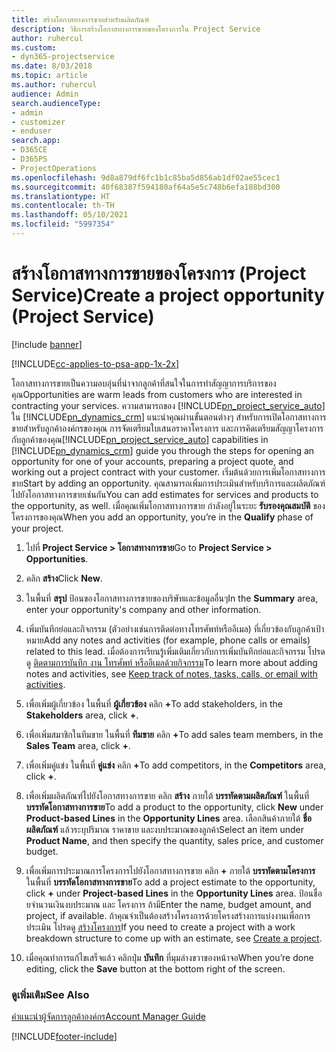 ```yaml
---
title: สร้างโอกาสทางการขายสำหรับผลิตภัณฑ์
description: วิธีการสร้างโอกาสทางการขายของโครงการใน Project Service
author: ruhercul
ms.custom:
- dyn365-projectservice
ms.date: 8/03/2018
ms.topic: article
ms.author: ruhercul
audience: Admin
search.audienceType:
- admin
- customizer
- enduser
search.app:
- D365CE
- D365PS
- ProjectOperations
ms.openlocfilehash: 9d8a879df6fc1b1c85ba5d856ab1df02ae55cec1
ms.sourcegitcommit: 40f68387f594180af64a5e5c748b6efa188bd300
ms.translationtype: HT
ms.contentlocale: th-TH
ms.lasthandoff: 05/10/2021
ms.locfileid: "5997354"
---
```

# <a name="create-a-project-opportunity-project-service"></a><span data-ttu-id="657b1-103">สร้างโอกาสทางการขายของโครงการ (Project Service)</span><span class="sxs-lookup"><span data-stu-id="657b1-103">Create a project opportunity (Project Service)</span></span>

[!include [banner](../includes/psa-now-project-operations.md)]

[!INCLUDE[cc-applies-to-psa-app-1x-2x](../includes/cc-applies-to-psa-app-1x-2x.md)]

<span data-ttu-id="657b1-104">โอกาสทางการขายเป็นความอบอุ่นที่นำจากลูกค้าที่สนใจในการทำสัญญาการบริการของคุณ</span><span class="sxs-lookup"><span data-stu-id="657b1-104">Opportunities are warm leads from customers who are interested in contracting your services.</span></span> <span data-ttu-id="657b1-105">ความสามารถของ [!INCLUDE[pn_project_service_auto](../includes/pn-project-service-auto.md)] ใน [!INCLUDE[pn_dynamics_crm](../includes/pn-dynamics-crm.md)] แนะนำคุณผ่านขั้นตอนต่างๆ สำหรับการเปิดโอกาสทางการขายสำหรับลูกค้าองค์กรของคุณ การจัดเตรียมใบเสนอราคาโครงการ และการคิดเตรียมสัญญาโครงการกับลูกค้าของคุณ</span><span class="sxs-lookup"><span data-stu-id="657b1-105">[!INCLUDE[pn_project_service_auto](../includes/pn-project-service-auto.md)] capabilities in [!INCLUDE[pn_dynamics_crm](../includes/pn-dynamics-crm.md)] guide you through the steps for opening an opportunity for one of your accounts, preparing a project quote, and working out a project contract with your customer.</span></span> <span data-ttu-id="657b1-106">เริ่มต้นด้วยการเพิ่มโอกาสทางการขาย</span><span class="sxs-lookup"><span data-stu-id="657b1-106">Start by adding an opportunity.</span></span> <span data-ttu-id="657b1-107">คุณสามารถเพิ่มการประเมินสำหรับบริการและผลิตภัณฑ์ไปยังโอกาสทางการขายเช่นกัน</span><span class="sxs-lookup"><span data-stu-id="657b1-107">You can add estimates for services and products to the opportunity, as well.</span></span> <span data-ttu-id="657b1-108">เมื่อคุณเพิ่มโอกาสทางการขาย กำลังอยู่ในระยะ **รับรองคุณสมบัติ** ของโครงการของคุณ</span><span class="sxs-lookup"><span data-stu-id="657b1-108">When you add an opportunity, you’re in the **Qualify** phase of your project.</span></span>  
  
1.  <span data-ttu-id="657b1-109">ไปที่ **Project Service > โอกาสทางการขาย**</span><span class="sxs-lookup"><span data-stu-id="657b1-109">Go to **Project Service > Opportunities**.</span></span>  
  
2.  <span data-ttu-id="657b1-110">คลิก **สร้าง**</span><span class="sxs-lookup"><span data-stu-id="657b1-110">Click **New**.</span></span>  
  
3.  <span data-ttu-id="657b1-111">ในพื้นที่ **สรุป** ป้อนของโอกาสทางการขายของบริษัทและข้อมูลอื่นๆ</span><span class="sxs-lookup"><span data-stu-id="657b1-111">In the **Summary** area, enter your opportunity's company and other information.</span></span>  
  
4.  <span data-ttu-id="657b1-112">เพิ่มบันทึกย่อและกิจกรรม (ตัวอย่างเช่นการติดต่อทางโทรศัพท์หรืออีเมล) ที่เกี่ยวข้องกับลูกค้าเป้าหมาย</span><span class="sxs-lookup"><span data-stu-id="657b1-112">Add any notes and activities (for example, phone calls or emails) related to this lead.</span></span> <span data-ttu-id="657b1-113">เมื่อต้องการเรียนรู้เพิ่มเติมเกี่ยวกับการเพิ่มบันทึกย่อและกิจกรรม โปรดดู [ติดตามการบันทึก งาน โทรศัพท์ หรืออีเมลด้วยกิจกรรม](/dynamics365/customerengagement/on-premises/basics/work-with-activities)</span><span class="sxs-lookup"><span data-stu-id="657b1-113">To learn more about adding notes and activities, see [Keep track of notes, tasks, calls, or email with activities](/dynamics365/customerengagement/on-premises/basics/work-with-activities).</span></span>  
  
5.  <span data-ttu-id="657b1-114">เพื่อเพิ่มผู้เกี่ยวข้อง ในพื้นที่ **ผู้เกี่ยวข้อง** คลิก **+**</span><span class="sxs-lookup"><span data-stu-id="657b1-114">To add stakeholders, in the **Stakeholders** area, click **+**.</span></span>  
  
6.  <span data-ttu-id="657b1-115">เพื่อเพิ่มสมาชิกในทีมขาย ในพื้นที่ **ทีมขาย** คลิก **+**</span><span class="sxs-lookup"><span data-stu-id="657b1-115">To add sales team members, in the **Sales Team** area, click **+**.</span></span>  
  
7.  <span data-ttu-id="657b1-116">เพื่อเพิ่มคู่แข่ง ในพื้นที่ **คู่แข่ง** คลิก **+**</span><span class="sxs-lookup"><span data-stu-id="657b1-116">To add competitors, in the **Competitors** area, click **+**.</span></span>  
  
8.  <span data-ttu-id="657b1-117">เพื่อเพิ่มผลิตภัณฑ์ไปยังโอกาสทางการขาย คลิก **สร้าง** ภายใต้ **บรรทัดตามผลิตภัณฑ์** ในพื้นที่ **บรรทัดโอกาสทางการขาย**</span><span class="sxs-lookup"><span data-stu-id="657b1-117">To add a product to the opportunity, click **New** under **Product-based Lines** in the **Opportunity Lines** area.</span></span> <span data-ttu-id="657b1-118">เลือกสินค้าภายใต้ **ชื่อผลิตภัณฑ์** แล้วระบุปริมาณ ราคาขาย และงบประมาณของลูกค้า</span><span class="sxs-lookup"><span data-stu-id="657b1-118">Select an item under **Product Name**, and then specify the quantity, sales price, and customer budget.</span></span>  
  
9. <span data-ttu-id="657b1-119">เพื่อเพิ่มการประมาณการโครงการไปยังโอกาสทางการขาย คลิก **+** ภายใต้ **บรรทัดตามโครงการ** ในพื้นที่ **บรรทัดโอกาสทางการขาย**</span><span class="sxs-lookup"><span data-stu-id="657b1-119">To add a project estimate to the opportunity, click **+** under **Project-based Lines** in the **Opportunity Lines** area.</span></span> <span data-ttu-id="657b1-120">ป้อนชื่อ ยจำนวนเงินงบประมาณ และ โครงการ ถ้ามี</span><span class="sxs-lookup"><span data-stu-id="657b1-120">Enter the name, budget amount, and project, if available.</span></span> <span data-ttu-id="657b1-121">ถ้าคุณจำเป็นต้องสร้างโครงการด้วยโครงสร้างการแบ่งงานเพื่อการประเมิน โปรดดู [สร้างโครงการ](../psa/create-project.md)</span><span class="sxs-lookup"><span data-stu-id="657b1-121">If you need to create a project with a work breakdown structure to come up with an estimate, see [Create a project](../psa/create-project.md).</span></span>  
  
10. <span data-ttu-id="657b1-122">เมื่อคุณทำการแก้ไขเสร็จแล้ว คลิกปุ่ม **บันทึก** ที่มุมล่างขวาของหน้าจอ</span><span class="sxs-lookup"><span data-stu-id="657b1-122">When you’re done editing, click the **Save** button at the bottom right of the screen.</span></span>  
  
### <a name="see-also"></a><span data-ttu-id="657b1-123">ดูเพิ่มเติม</span><span class="sxs-lookup"><span data-stu-id="657b1-123">See Also</span></span>  
 [<span data-ttu-id="657b1-124">คำแนะนำผู้จัดการลูกค้าองค์กร</span><span class="sxs-lookup"><span data-stu-id="657b1-124">Account Manager Guide</span></span>](../psa/account-manager-guide.md)


[!INCLUDE[footer-include](../includes/footer-banner.md)]
